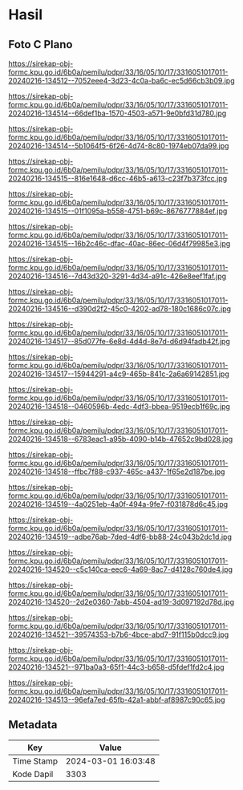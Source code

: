 # Hasil

## Foto C Plano

https://sirekap-obj-formc.kpu.go.id/6b0a/pemilu/pdpr/33/16/05/10/17/3316051017011-20240216-134512--7052eee4-3d23-4c0a-ba6c-ec5d66cb3b09.jpg

https://sirekap-obj-formc.kpu.go.id/6b0a/pemilu/pdpr/33/16/05/10/17/3316051017011-20240216-134514--66def1ba-1570-4503-a571-9e0bfd31d780.jpg

https://sirekap-obj-formc.kpu.go.id/6b0a/pemilu/pdpr/33/16/05/10/17/3316051017011-20240216-134514--5b1064f5-6f26-4d74-8c80-1974eb07da99.jpg

https://sirekap-obj-formc.kpu.go.id/6b0a/pemilu/pdpr/33/16/05/10/17/3316051017011-20240216-134515--816e1648-d6cc-46b5-a613-c23f7b373fcc.jpg

https://sirekap-obj-formc.kpu.go.id/6b0a/pemilu/pdpr/33/16/05/10/17/3316051017011-20240216-134515--01f1095a-b558-4751-b69c-8676777884ef.jpg

https://sirekap-obj-formc.kpu.go.id/6b0a/pemilu/pdpr/33/16/05/10/17/3316051017011-20240216-134515--16b2c46c-dfac-40ac-86ec-06d4f79985e3.jpg

https://sirekap-obj-formc.kpu.go.id/6b0a/pemilu/pdpr/33/16/05/10/17/3316051017011-20240216-134516--7d43d320-3291-4d34-a91c-426e8eef1faf.jpg

https://sirekap-obj-formc.kpu.go.id/6b0a/pemilu/pdpr/33/16/05/10/17/3316051017011-20240216-134516--d390d2f2-45c0-4202-ad78-180c1686c07c.jpg

https://sirekap-obj-formc.kpu.go.id/6b0a/pemilu/pdpr/33/16/05/10/17/3316051017011-20240216-134517--85d077fe-6e8d-4d4d-8e7d-d6d94fadb42f.jpg

https://sirekap-obj-formc.kpu.go.id/6b0a/pemilu/pdpr/33/16/05/10/17/3316051017011-20240216-134517--15944291-a4c9-465b-841c-2a6a69142851.jpg

https://sirekap-obj-formc.kpu.go.id/6b0a/pemilu/pdpr/33/16/05/10/17/3316051017011-20240216-134518--0460596b-4edc-4df3-bbea-9519ecb1f69c.jpg

https://sirekap-obj-formc.kpu.go.id/6b0a/pemilu/pdpr/33/16/05/10/17/3316051017011-20240216-134518--6783eac1-a95b-4090-b14b-47652c9bd028.jpg

https://sirekap-obj-formc.kpu.go.id/6b0a/pemilu/pdpr/33/16/05/10/17/3316051017011-20240216-134518--ffbc7f88-c937-465c-a437-1f65e2d187be.jpg

https://sirekap-obj-formc.kpu.go.id/6b0a/pemilu/pdpr/33/16/05/10/17/3316051017011-20240216-134519--4a0251eb-4a0f-494a-9fe7-f031878d6c45.jpg

https://sirekap-obj-formc.kpu.go.id/6b0a/pemilu/pdpr/33/16/05/10/17/3316051017011-20240216-134519--adbe76ab-7ded-4df6-bb88-24c043b2dc1d.jpg

https://sirekap-obj-formc.kpu.go.id/6b0a/pemilu/pdpr/33/16/05/10/17/3316051017011-20240216-134520--c5c140ca-eec6-4a69-8ac7-d4128c760de4.jpg

https://sirekap-obj-formc.kpu.go.id/6b0a/pemilu/pdpr/33/16/05/10/17/3316051017011-20240216-134520--2d2e0360-7abb-4504-ad19-3d097192d78d.jpg

https://sirekap-obj-formc.kpu.go.id/6b0a/pemilu/pdpr/33/16/05/10/17/3316051017011-20240216-134521--39574353-b7b6-4bce-abd7-91f115b0dcc9.jpg

https://sirekap-obj-formc.kpu.go.id/6b0a/pemilu/pdpr/33/16/05/10/17/3316051017011-20240216-134521--971ba0a3-65f1-44c3-b658-d5fdef1fd2c4.jpg

https://sirekap-obj-formc.kpu.go.id/6b0a/pemilu/pdpr/33/16/05/10/17/3316051017011-20240216-134513--96efa7ed-65fb-42a1-abbf-af8987c90c65.jpg


## Metadata

| Key        | Value               |
| ---------- | ------------------- |
| Time Stamp | 2024-03-01 16:03:48 |
| Kode Dapil | 3303                |



